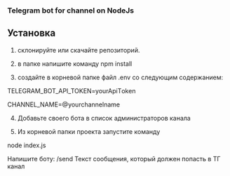 ### Telegram bot for channel on NodeJs

## Установка
1. склонируйте или скачайте репозиторий. 

2. в папке напишите команду npm install

3. создайте в корневой папке файл .env со следующим содержанием:

TELEGRAM_BOT_API_TOKEN=yourApiTоken

CHANNEL_NAME=@yourchannelname

4. Добавьте своего бота в список администраторов канала

5. Из корневой папки проекта запустите команду

node index.js 

Напишите боту: /send Текст сообщения, который должен попасть в ТГ канал
